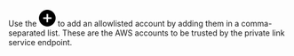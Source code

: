 
Use the ![""](Images/ebt1659745488877.svg) to add an allowlisted account by adding them in a comma-separated list. These are the AWS accounts to be trusted by the private link service endpoint.

